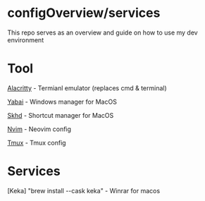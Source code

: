 # configOverview/services
This repo serves as an overview and guide on how to use my dev environment 


# Tool
[Alacritty](https://github.com/HetlesaetherTA/alacritty) - Termianl emulator (replaces cmd & terminal)

[Yabai](https://github.com/HetlesaetherTA/yabai) - Windows manager for MacOS

[Skhd](https://github.com/HetlesaetherTA/skhd) - Shortcut manager for MacOS 

[Nvim](https://github.com/HetlesaetherTA/nvim) - Neovim config

[Tmux](https://github.com/HetlesaetherTA/tmux) - Tmux config

# Services

[Keka] "brew install --cask keka" - Winrar for macos
